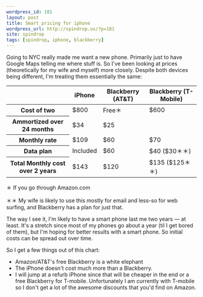```yaml
---
wordpress_id: 181
layout: post
title: Smart pricing for iphone
wordpress_url: http://spindrop.us/?p=181
site: spindrop
tags: [spindrop, iphone, blackberry]
---
```

Going to NYC really made me want a new phone.  Primarily just to have Google Maps telling me where stuff is.  So I've been looking at prices (theoretically for my wife and myself) more closely.  Despite both devices being different, I'm treating them essentially the same:

<table>
<thead>
<tr>
<th></th>

<th>iPhone</th>

<th>Blackberry (AT&T)</th>
<th>Blackberry (T-Mobile)</th>
</tr>
</thead>
<tbody>

<tr>
<th>Cost of two</th>
<td>$800</td>
<td>Free＊</td>
<td>$600</td>
</tr>

<tr>
<th>Ammortized over 24 months</th>
<td>$34</td>
<td>$25</td>
</tr>

<tr>
<th>Monthly rate</th>
<td>$109</td>
<td>$60</td>
<td>$70</td>
</tr>
<tr>
<th>Data plan</th>
<td>Included</td>
<td>$60</td>
<td>$40 ($30＊＊)</td>
</tr>
<tr>
<th>Total Monthly cost over 2 years</th>
<td>$143</td>
<td>$120</td>
<td>$135 ($125＊＊)</td>
</tr>


</tbody>
</table>

 ＊ If you go through Amazon.com

＊＊ My wife is likely to use this mostly for email and less-so for web surfing, and Blackberry has a plan for just that.

The way I see it, I'm likely to have a smart phone last me two years &mdash; at least.  It's a stretch since most of my phones go about a year (til I get bored of them), but I'm hoping for better results with a smart phone.  So initial costs can be spread out over time.

So I get a few things out of this chart:

* Amazon/AT&T's free Blackberry is a white elephant
* The iPhone doesn't cost much more than a Blackberry.
* I will jump at a refurb iPhone since that will be cheaper in the end or a free Blackberry for T-mobile.  Unfortunately I am currently with T-mobile so I don't get a lot of the awesome discounts that you'd find on Amazon.
